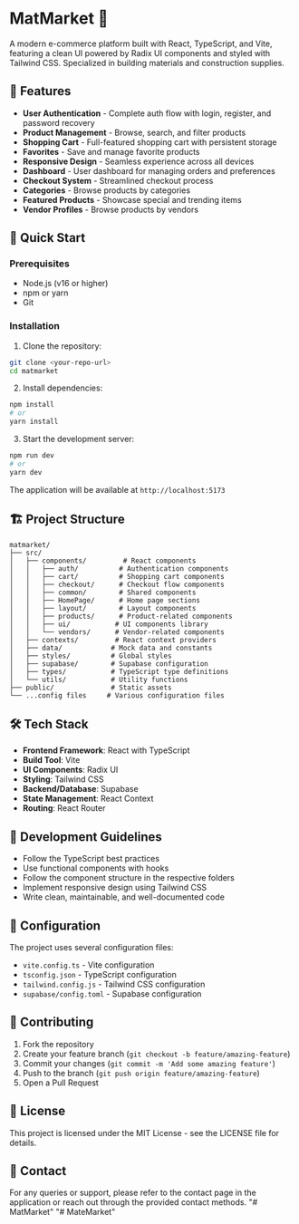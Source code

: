 
# MatMarket 🛒

A modern e-commerce platform built with React, TypeScript, and Vite, featuring a clean UI powered by Radix UI components and styled with Tailwind CSS. Specialized in building materials and construction supplies.

## 🌟 Features

- **User Authentication** - Complete auth flow with login, register, and password recovery
- **Product Management** - Browse, search, and filter products
- **Shopping Cart** - Full-featured shopping cart with persistent storage
- **Favorites** - Save and manage favorite products
- **Responsive Design** - Seamless experience across all devices
- **Dashboard** - User dashboard for managing orders and preferences
- **Checkout System** - Streamlined checkout process
- **Categories** - Browse products by categories
- **Featured Products** - Showcase special and trending items
- **Vendor Profiles** - Browse products by vendors

## 🚀 Quick Start

### Prerequisites

- Node.js (v16 or higher)
- npm or yarn
- Git

### Installation

1. Clone the repository:
```bash
git clone <your-repo-url>
cd matmarket
```

2. Install dependencies:
```bash
npm install
# or
yarn install
```

3. Start the development server:
```bash
npm run dev
# or
yarn dev
```

The application will be available at `http://localhost:5173`

## 🏗️ Project Structure

```
matmarket/
├── src/
│   ├── components/         # React components
│   │   ├── auth/          # Authentication components
│   │   ├── cart/          # Shopping cart components
│   │   ├── checkout/      # Checkout flow components
│   │   ├── common/        # Shared components
│   │   ├── HomePage/      # Home page sections
│   │   ├── layout/        # Layout components
│   │   ├── products/      # Product-related components
│   │   ├── ui/           # UI components library
│   │   └── vendors/      # Vendor-related components
│   ├── contexts/         # React context providers
│   ├── data/            # Mock data and constants
│   ├── styles/          # Global styles
│   ├── supabase/        # Supabase configuration
│   ├── types/           # TypeScript type definitions
│   └── utils/           # Utility functions
├── public/              # Static assets
└── ...config files     # Various configuration files
```

## 🛠️ Tech Stack

- **Frontend Framework**: React with TypeScript
- **Build Tool**: Vite
- **UI Components**: Radix UI
- **Styling**: Tailwind CSS
- **Backend/Database**: Supabase
- **State Management**: React Context
- **Routing**: React Router

## 📝 Development Guidelines

- Follow the TypeScript best practices
- Use functional components with hooks
- Follow the component structure in the respective folders
- Implement responsive design using Tailwind CSS
- Write clean, maintainable, and well-documented code

## 🔧 Configuration

The project uses several configuration files:

- `vite.config.ts` - Vite configuration
- `tsconfig.json` - TypeScript configuration
- `tailwind.config.js` - Tailwind CSS configuration
- `supabase/config.toml` - Supabase configuration

## 🤝 Contributing

1. Fork the repository
2. Create your feature branch (`git checkout -b feature/amazing-feature`)
3. Commit your changes (`git commit -m 'Add some amazing feature'`)
4. Push to the branch (`git push origin feature/amazing-feature`)
5. Open a Pull Request

## 📄 License

This project is licensed under the MIT License - see the LICENSE file for details.

## 👥 Contact

For any queries or support, please refer to the contact page in the application or reach out through the provided contact methods.
  "# MatMarket" 
"# MateMarket" 
